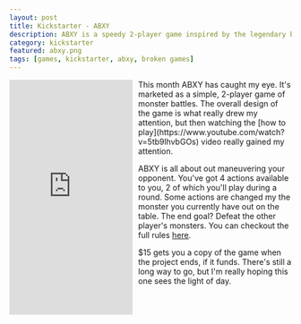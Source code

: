 ```yaml
---
layout: post
title: Kickstarter - ABXY
description: ABXY is a speedy 2-player game inspired by the legendary battles from our favorite monster training RPGs. It's my July Kickstarter pick.
category: kickstarter
featured: abxy.png
tags: [games, kickstarter, abxy, broken games]
---
```

<iframe style="float:left; margin-right:10px;" frameborder="0" height="420" scrolling="no" src="https://www.kickstarter.com/projects/brokengames/abxy-0/widget/card.html?v=2" width="220"></iframe>This month ABXY has caught my eye. It's marketed as a simple, 2-player game of monster battles. The overall design of the game is what really drew my attention, but then watching the [how to play](https://www.youtube.com/watch?v=5tb9lhvbGOs) video really gained my attention.

ABXY is all about out maneuvering your opponent. You've got 4 actions available to you, 2 of which you'll play during a round. Some actions are changed my the monster you currently have out on the table. The end goal? Defeat the other player's monsters. You can checkout the full rules [here](http://static1.squarespace.com/static/576d4c6715d5db6720905902/576e93a785c5bdef44e51ead/576e93a985c5bdef44e51eec/1466864553498/rules-image.png?format=original).

$15 gets you a copy of the game when the project ends, if it funds. There's still a long way to go, but I'm really hoping this one sees the light of day. 
